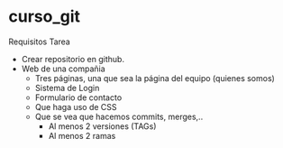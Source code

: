 # curso_git

Requisitos Tarea

- Crear repositorio en github.
- Web de una compañia
  - Tres páginas, una que sea la página del equipo (quienes somos)
  - Sistema de Login
  - Formulario de contacto
  - Que haga uso de CSS
  - Que se vea que hacemos commits, merges,..
    - Al menos 2 versiones (TAGs)
    - Al menos 2 ramas
